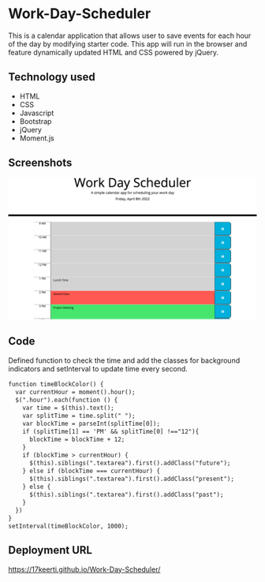 # Work-Day-Scheduler
This is a calendar application that allows user to save events for each hour of the day by modifying starter code. This app will run in the browser and feature dynamically updated HTML and CSS powered by jQuery.



## Technology used
- HTML
- CSS
- Javascript
- Bootstrap
- jQuery
- Moment.js


## Screenshots
![Screenshot 1](./assets/Images/01.png)


## Code
Defined function to check the time and add the classes for background indicators and setInterval to update time every second.

```
function timeBlockColor() {
  var currentHour = moment().hour();
  $(".hour").each(function () {
    var time = $(this).text();
    var splitTime = time.split(" ");
    var blockTime = parseInt(splitTime[0]);
    if (splitTime[1] == 'PM' && splitTime[0] !=="12"){
      blockTime = blockTime + 12;
    }
    if (blockTime > currentHour) {
      $(this).siblings(".textarea").first().addClass("future");
    } else if (blockTime === currentHour) {
      $(this).siblings(".textarea").first().addClass("present");
    } else {
      $(this).siblings(".textarea").first().addClass("past");
    }
  })
}
setInterval(timeBlockColor, 1000);
```

## Deployment URL
https://17keerti.github.io/Work-Day-Scheduler/